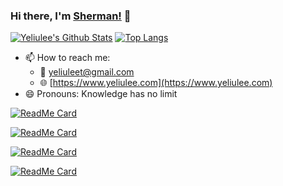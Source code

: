### Hi there, I'm [Sherman!](https://www.yeliulee.com) 👋

[![Yeliulee's Github Stats](https://github-readme-stats.vercel.app/api?username=yeliulee&count_private=true&show_icons=true&theme=material-palenight)](https://www.yeliulee.com)
[![Top Langs](https://github-readme-stats.vercel.app/api/top-langs/?username=yeliulee&layout=compact&theme=material-palenight)](https://www.yeliulee.com)


- 📫 How to reach me: 
  - :email: yeliuleet@gmail.com
  - :globe_with_meridians: [https://www.yeliulee.com](https://www.yeliulee.com)
- 😄 Pronouns: Knowledge has no limit

[![ReadMe Card](https://github-readme-stats.vercel.app/api/pin/?username=yeliulee&repo=vue-mdi-svg&theme=material-palenight)](https://github.com/yeliulee/vue-mdi-svg)

[![ReadMe Card](https://github-readme-stats.vercel.app/api/pin/?username=yeliulee&repo=rust-wasm-mirage-tank&theme=material-palenight)](https://github.com/yeliulee/rust-wasm-mirage-tank)

[![ReadMe Card](https://github-readme-stats.vercel.app/api/pin/?username=yeliulee&repo=kinship_calculator_dart&theme=material-palenight)](https://github.com/yeliulee/kinship_calculator_dart)

[![ReadMe Card](https://github-readme-stats.vercel.app/api/pin/?username=yeliulee&repo=flutter-examples&theme=material-palenight)](https://github.com/yeliulee/flutter-examples)
